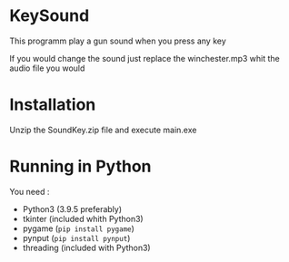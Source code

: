 # KeySound
 This programm play a gun sound when you press any key

If you would change the sound just replace the winchester.mp3 whit the audio file you would 

# Installation

Unzip the SoundKey.zip file and execute main.exe

# Running in Python

You need :
- Python3 (3.9.5 preferably)
- tkinter (included whith Python3)
- pygame	(```pip install pygame```)
- pynput	(```pip install pynput```) 
- threading (included with Python3)